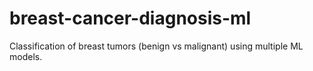 # breast-cancer-diagnosis-ml
Classification of breast tumors (benign vs malignant) using multiple ML models.
